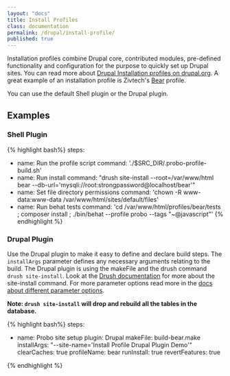 ```yaml
---
layout: "docs"
title: Install Profiles
class: documentation
permalink: /drupal/install-profile/
published: true
---
```


Installation profiles combine Drupal core, contributed modules, pre-defined functionality and configuration for the purpose to quickly set up Drupal sites. You can read more about [Drupal Installation profiles on drupal.org](https://www.drupal.org/project/project_distribution). A great example of an installation profile is Zivtech's [Bear](https://www.drupal.org/project/bear) profile.

You can use the default Shell plugin or the Drupal plugin.

## Examples

### Shell Plugin
{% highlight bash%}
steps:
  - name: Run the profile script
    command: './$SRC_DIR/.probo-profile-build.sh'
  - name: Run install
    command: "drush site-install --root=/var/www/html bear --db-url='mysqli://root:strongpassword@localhost/bear'"
  - name: Set file directory permissions
    command: 'chown -R www-data:www-data /var/www/html/sites/default/files'
  - name: Run behat tests
    command: 'cd /var/www/html/profiles/bear/tests ; composer install ; ./bin/behat --profile probo --tags "~@javascript"'
{% endhighlight %}

### Drupal Plugin

Use the Drupal plugin to make it easy to define and declare build steps. The `installArgs` parameter defines any necessary arguments relating to the build. The Drupal plugin is using the makeFile and the drush command `drush site-install`. Look at the [Drush documentation](http://drushcommands.com/drush-7x/core/site-install/) for more about the site-install command. For more parameter options read more in the [docs about different parameter options](/docs/steps/drupal-plugin/).

**Note: `drush site-install` will drop and rebuild all the tables in the database.**

{% highlight bash%}
steps:
  - name: Probo site setup
    plugin: Drupal
    makeFile: build-bear.make
    installArgs: "--site-name='Install Profile Drupal Plugin Demo'"
    clearCaches: true
    profileName: bear
    runInstall: true
    revertFeatures: true

{% endhighlight %}
